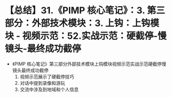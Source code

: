 # 【总结】31.《PIMP 核心笔记》：3. 第三部分：外部技术模块：3. 上钩：上钩模块 - 视频示范：52.实战示范：硬截停-慢镜头-最终成功截停

-   《PIMP 核心笔记》第三部分外部技术模块上钩模块视频示范实战示范硬截停慢镜头最终成功截停
    1.  视频示范展示了硬截停技巧
    2.  对话中提到录像和游玩
    3.  交流中涉及到地域和个人信息
